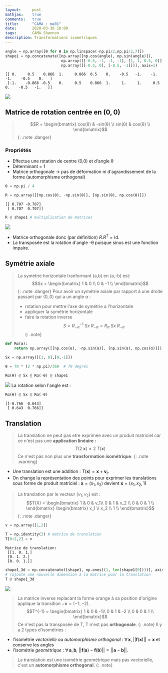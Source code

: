 ```yaml
---
layout:     post
mathjax:    true
comments:   true
title:      "CAMA : ma01"
date:       2020-03-30 10:00
tags:       CAMA Shannon
description: Transformations isometriques
---
```

~~~ python
angle = np.array([θ for θ in np.linspace(-np.pi/2,np.pi/2,7)])
shape1 = np.concatenate([np.array([np.cos(angle), np.sin(angle)]), 
                         np.array([[-0.5, -1, -1, -1], [1, 1, 0.5, 0]]),
                         np.array([[-0.5, 0], [-0.5, -1]])], axis=1)
~~~

~~~
[[ 0.     0.5    0.866  1.     0.866  0.5    0.    -0.5   -1.    -1.    -1.    -0.5    0.   ]
 [-1.    -0.866 -0.5    0.     0.5    0.866  1.     1.     1.     0.5    0.    -0.5   -1.   ]]
~~~

![](https://i.imgur.com/mDwFYuu.png)
## Matrice de rotation centrée en $(0, 0)$
> $$R = \begin{bmatrix}
> cos(θ) & -sin(θ) \\
> sin(θ) & cos(θ)  \\
> \end{bmatrix}$$
{: .note .danger}

### Propriétés
* Effectue une rotation de centre (0,0) et d'angle θ
* Déterminant = 1
* Matrice orthogonale $\rightarrow$ pas de déformation ni d'agrandissement de la forme (automorphisme orthogonal)
~~~ python
θ = np.pi / 4

R = np.array([[np.cos(θ), -np.sin(θ)], [np.sin(θ), np.cos(θ)]])
~~~
~~~
[[ 0.707 -0.707]
 [ 0.707  0.707]]
~~~

~~~ python
R @ shape1 # multiplication de matrices
~~~

![](https://i.imgur.com/5gX0s31.png)
* Matrice orthogonale donc (par définition) $R.R^T = \textrm{Id}$.
* La transposée est la rotation d'angle -θ puisque sinus est une fonction impaire.

## Symétrie axiale
> La symétrie horizontale tranformant (a,b) en (a,-b) est:
> $$Sx = \begin{bmatrix}
> 1 & 0 \\
> 0 & -1  \\
> \end{bmatrix}$$
{: .note .danger}
> Pour avoir un symétrie axiale par rapport à une droite passant par $(0,0)$ qui a un angle $\alpha$ :
> * rotation pour mettre l'axe de symétrie a l'horizontale
> * appliquer la symétrie horizontale
> * faire la rotation inverse
> $$
> S = R_{-α}^{-1}\; Sx\; R_{-α} = R_α\;Sx\; R_{-α}
> $$
{: .note}
~~~ python
def Rα(α):
    return np.array([[np.cos(α), -np.sin(α)], [np.sin(α), np.cos(α)]])

Sx = np.array([[1, 0],[0,-1]])

θ = 70 * (2 * np.pi)/360  # 70 degrés

Rα(θ) @ Sx @ Rα(-θ) @ shape1
~~~

![](https://i.imgur.com/6xoIcP1.png)
La rotation selon l'angle est :
~~~ python
Rα(θ) @ Sx @ Rα(-θ)
~~~
~~~
[[-0.766  0.643]
 [ 0.643  0.766]]
~~~

## Translation
> La translation ne peut pas etre exprimée avec un produit matriciel car ce n'est pas une **application linéaire :**
> $$
> T(2\;\textbf{x}) \ne 2\; T(\textbf{x})
> $$
> Ce n'est pas non plus une **transformation isométrique**.
{: .note .warning}
* Une translation est une addition : $T(\textbf{x}) = \textbf{x} + \textbf{v}_t$.
* On change la représentation des points pour exprimer les translations sous forme de produit matriciel : $\textbf{x} = (x_1, x_2)$ devient $\textbf{x} = (x_1, x_2, 1)$
> La translation par le vecteur $(v_1, v_2)$ est : 
> $$T(X) = 
> \begin{bmatrix}
> 1 & 0 & v_1\\
> 0 & 1 & v_2 \\
> 0 & 0 & 1 \\
> \end{bmatrix}
> \begin{bmatrix}
> x_1 \\
> x_2 \\
> 1 \\
> \end{bmatrix}$$
{: .note .danger}
 ~~~python
v = np.array([1,2])

T = np.identity(3) # matrice de translation
T[0:2,2] = v
~~~
~~~
Matrice de translation:
 [[1. 0. 1.]
 [0. 1. 2.]
 [0. 0. 1.]]
~~~

~~~python
shape1_3d = np.concatenate([shape1, np.ones((1, len(shape1[0])))], axis=0) 
# rajoute une nouvelle dimension à la matrice pour la translation
T @ shape1_3d
~~~

![](https://i.imgur.com/mDN8rHe.png)
> La matrice inverse replacant la forme orange à sa position d'origine applique la transition $-\textbf{v} = (-1,-2)$.
> $$T^{-1} = 
> \begin{bmatrix}
> 1 & 0 & -1\\
> 0 & 1 & -2 \\
> 0 & 0 & 1 \\
> \end{bmatrix}$$
> Ce n'est pas la transposée de T, T n'est pas **orthogonale**.
{: .note}
Il y a 2 types d'isométries : 
* l'isométrie *vectorielle* ou *automorphisme orthogonal* : $\forall\, \textbf{x}, \;||\textbf{f}(\textbf{x})|| = \textbf{x}$ et conserve les angles
* l'isométrie *geométrique* : $\forall\, \textbf{a}, \textbf{b}, \; ||\textbf{f}(\textbf{a}) - \textbf{f}(\textbf{b})|| = ||\textbf{a} - \textbf{b}||$.
> La translation est une isométrie geométrique mais pas vectorielle, c'est un **automorphisme orthogonal**.
{: .note}
